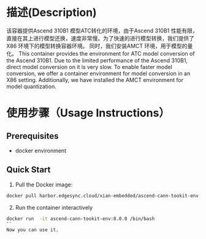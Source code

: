 # 描述(Description)
该容器提供Ascend 310B1 模型ATC转化的环境，由于Ascend 310B1 性能有限，直接在其上进行模型还换，速度非常慢。为了快速的进行模型转换，我们提供了X86 环境下的模型转换容器环境。 同时，我们安装AMCT 环境，用于模型的量化。
This container provides the environment for ATC model conversion of the Ascend 310B1. Due to the limited performance of the Ascend 310B1, direct model conversion on it is very slow. To enable faster model conversion, we offer a container environment for model conversion in an X86 setting. Additionally, we have installed the AMCT environment for model quantization.

# 使用步骤（Usage Instructions）
## Prerequisites
- docker environment

## Quick Start
1. Pull the Docker image:
```bash
docker pull harbor.edgesync.cloud/xian-embedded/ascend-cann-tookit-env:8.0.0
```

2. Run the container interactively

```bash
docker run  -it ascend-cann-tookit-env:8.0.0 /bin/bash
``
Now you can use it.
